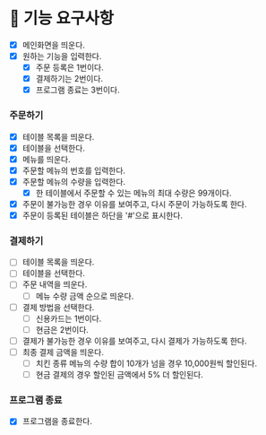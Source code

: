 # 🚀 기능 요구사항

- [X] 메인화면을 띄운다.
- [X] 원하는 기능을 입력한다.
    - [X] 주문 등록은 1번이다.
    - [X] 결제하기는 2번이다.
    - [X] 프로그램 종료는 3번이다.

### 주문하기
- [X] 테이블 목록을 띄운다.
- [X] 테이블을 선택한다.
- [X] 메뉴를 띄운다.
- [X] 주문할 메뉴의 번호를 입력한다.
- [X] 주문할 메뉴의 수량을 입력한다.
    - [X] 한 테이블에서 주문할 수 있는 메뉴의 최대 수량은 99개이다.
- [X] 주문이 불가능한 경우 이유를 보여주고, 다시 주문이 가능하도록 한다.
- [X] 주문이 등록된 테이블은 하단을 '#'으로 표시한다.

### 결제하기
- [ ] 테이블 목록을 띄운다.
- [ ] 테이블을 선택한다.
- [ ] 주문 내역을 띄운다.
    - [ ] 메뉴 수량 금액 순으로 띄운다.
- [ ] 결제 방법을 선택한다.
    - [ ] 신용카드는 1번이다.
    - [ ] 현금은 2번이다.
- [ ] 결제가 불가능한 경우 이유를 보여주고, 다시 결제가 가능하도록 한다.
- [ ] 최종 결제 금액을 띄운다.
    - [ ] 치킨 종류 메뉴의 수량 합이 10개가 넘을 경우 10,000원씩 할인된다.
    - [ ] 현금 결제의 경우 할인된 금액에서 5% 더 할인된다.

### 프로그램 종료
- [X] 프로그램을 종료한다.